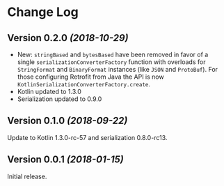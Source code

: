 Change Log
==========

Version 0.2.0 *(2018-10-29)*
----------------------------

* New: `stringBased` and `bytesBased` have been removed in favor of a single
`serializationConverterFactory` function with overloads for `StringFormat` and `BinaryFormat`
instances (like `JSON` and `ProtoBuf`). For those configuring Retrofit from Java the API is now
`KotlinSerializationConverterFactory.create`.
* Kotlin updated to 1.3.0
* Serialization updated to 0.9.0


Version 0.1.0 *(2018-09-22)*
----------------------------

Update to Kotlin 1.3.0-rc-57 and serialization 0.8.0-rc13.


Version 0.0.1 *(2018-01-15)*
----------------------------

Initial release.
